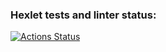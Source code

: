 ### Hexlet tests and linter status:
[![Actions Status](https://github.com/zrostG/layout-designer-project-lvl1/workflows/hexlet-check/badge.svg)](https://github.com/zrostG/layout-designer-project-lvl1/actions)